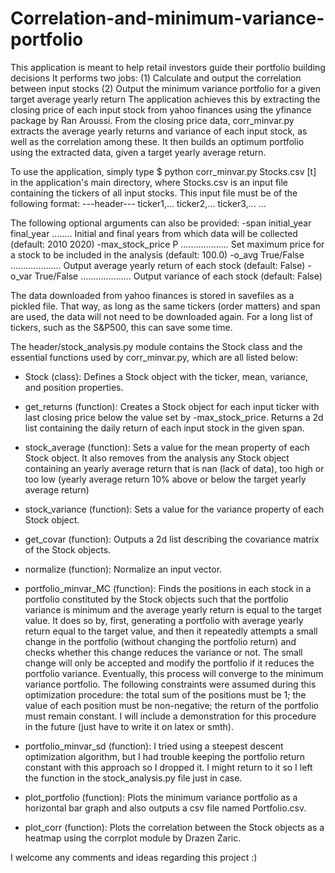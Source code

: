 # Correlation-and-minimum-variance-portfolio
This application is meant to help retail investors guide their portfolio building decisions
It performs two jobs:
  (1) Calculate and output the correlation between input stocks
  (2) Output the minimum variance portfolio for a given target average yearly return
The application achieves this by extracting the closing price of each input stock from yahoo finances
using the yfinance package by Ran Aroussi. From the closing price data, corr_minvar.py extracts the
average yearly returns and variance of each input stock, as well as the correlation among these.
It then builds an optimum portfolio using the extracted data, given a target yearly average return.

To use the application, simply type
$ python corr_minvar.py Stocks.csv [t]
in the application's main directory, where Stocks.csv is an input file containing the tickers of all
input stocks. This input file must be of the following format:
---header---
ticker1,...
ticker2,...
ticker3,...
...

The following optional arguments can also be provided:
-span initial_year final_year ........ Initial and final years from which data will be collected (default: 2010 2020)
-max_stock_price P ................... Set maximum price for a stock to be included in the analysis (default: 100.0)
-o_avg True/False .................... Output average yearly return of each stock (default: False)
-o_var True/False .................... Output variance of each stock (default: False)

The data downloaded from yahoo finances is stored in savefiles as a pickled file. That way, as long as
the same tickers (order matters) and span are used, the data will not need to be downloaded again.
For a long list of tickers, such as the S&P500, this can save some time. 

The header/stock_analysis.py module contains the Stock class and the essential functions used by
corr_minvar.py, which are all listed below:

- Stock (class):
  Defines a Stock object with the ticker, mean, variance, and position properties.
  
- get_returns (function):
  Creates a Stock object for each input ticker with last closing price below the value set by -max_stock_price.
  Returns a 2d list containing the daily return of each input stock in the given span.
  
- stock_average (function):
  Sets a value for the mean property of each Stock object.
  It also removes from the analysis any Stock object containing an yearly average return that is nan (lack of data),
  too high or too low (yearly average return 10% above or below the target yearly average return)
  
- stock_variance (function):
  Sets a value for the variance property of each Stock object.
  
- get_covar (function):
  Outputs a 2d list describing the covariance matrix of the Stock objects.
  
- normalize (function):
  Normalize an input vector.
  
- portfolio_minvar_MC (function):
  Finds the positions in each stock in a portfolio constituted by the Stock objects such that the portfolio variance is
  minimum and the average yearly return is equal to the target value. It does so by, first, generating a portfolio with
  average yearly return equal to the target value, and then it repeatedly attempts a small change in the portfolio
  (without changing the portfolio return) and checks whether this change reduces the variance or not. The small change will
  only be accepted and modify the portfolio if it reduces the portfolio variance. Eventually, this process will converge to
  the minimum variance portfolio. The following constraints were assumed during this optimization procedure: the total sum
  of the positions must be 1; the value of each position must be non-negative; the return of the portfolio must remain
  constant. I will include a demonstration for this procedure in the future (just have to write it on latex or smth).
  
- portfolio_minvar_sd (function):
  I tried using a steepest descent optimization algorithm, but I had trouble keeping the portfolio return constant with
  this approach so I dropped it. I might return to it so I left the function in the stock_analysis.py file just in case.
  
- plot_portfolio (function):
  Plots the minimum variance portfolio as a horizontal bar graph and also outputs a csv file named Portfolio.csv.
  
- plot_corr (function):
  Plots the correlation between the Stock objects as a heatmap using the corrplot module by Drazen Zaric.
  
I welcome any comments and ideas regarding this project :)
